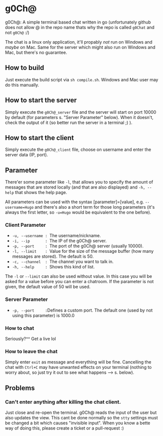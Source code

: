 # g0Ch@
g0Ch@: A simple terminal based chat written in go (unfortunately github does not allow @ in the repo name thats why the repo is called `g0Chat` and not `g0Ch@` :/)

The chat is a linux only application, it'll propably *not* run on Windows and *maybe* on Mac. Same for the server which might also run on Windows and Mac, but there's no guarantee.

## How to build
Just execute the build script via `sh compile.sh`. Windows and Mac user may do this manually.

## How to start the server
Simply execute the `g0Ch@_server` file and the server will start on port 10000 by default (for parameters s. "Server Parameter" below). When it doesn't, check the output of it (so better run the server in a terminal ;) ).

## How to start the client
Simply execute the `g0Ch@_client` file, choose on username and enter the server data (IP, port).

## Parameter
There'er some parameter like `-l`, that allows you to specify the amount of messages that are stored locally (and that are also displayed) and `-h, --help` that shows the help page.

All parameters can be used with the syntax [parameter]=[value], e.g. `--username=Hugo` and there's also a short term for those long parameters (it's always the first letter, so `-u=Hugo` would be equivalent to the one before).
### Client Parameter
* `-u, --username : `The username/nickname.
* `-i, --ip       : `The IP of the g0Ch@ server.
* `-p, --port     : `The port of the g0Ch@ server (usually 10000).
* `-l, --limit    : `Value for the size of the message buffer (how many messages are stored). The default is 50.
* `-c, --channel  : `The channel you want to talk in.
* `-h, --help     : `Shows this kind of list.

The `-l` or `--limit` can also be used without value. In this case you will be asked for a value before you can enter a chatroom. If the parameter is not given, the default value of 50 will be used.

### Server Parameter
* `-p, --port     :`Defines a custom port. The default one (used by not using this parameter) is 1000.0

### How to chat
Seriously?^^ Get a live lol

### How to leave the chat
Simply enter `exit` as message and everything will be fine. Cancelling the chat with `Ctrl+C` may have unwanted effects on your terminal (nothing to worry about, so just try it out to see what happens --> s. below).

## Problems
### Can't enter anything after killing the chat client.
Just close and re-open the terminal. g0Ch@ reads the input of the user but also updates the view. This cant be done normally so the `stty` settings must be changed a bit which causes "invisible input". When you know a bette way of doing this, please create a ticket or a pull-request :)
